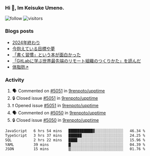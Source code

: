 ### Hi 👋, Im Keisuke Umeno.

<!--
**9renpoto/9renpoto** is a ✨ _special_ ✨ repository because its `README.md` (this file) appears on your GitHub profile.

Here are some ideas to get you started:

- 🔭 I’m currently working on ...
- 🌱 I’m currently learning ...
- 👯 I’m looking to collaborate on ...
- 🤔 I’m looking for help with ...
- 💬 Ask me about ...
- 📫 How to reach me: ...
- 😄 Pronouns: ...
- ⚡ Fun fact: ...
-->

![follow](https://img.shields.io/github/followers/9renpoto?label=Follow&style=social)
![visitors](https://komarev.com/ghpvc/?username=9renpoto&label=Profile%20views&color=0e75b6&style=flat)

### Blogs posts

<!-- BLOG-POST-LIST:START -->
- [2024年終わり](https://9renpoto.win/entry/2024/12/31/2024-end)
- [今抱えている目標や夢](https://9renpoto.win/entry/2024/12/02/objective)
- [「書く習慣」という本が面白かった](https://9renpoto.win/entry/2024/11/11/leave_a_feeling_sad)
- [「GitLabに学ぶ世界最先端のリモート組織のつくりかた」を読んだ](https://9renpoto.win/entry/2024/09/10/remote_organization)
- [体脂肪↗](https://9renpoto.win/entry/2024/08/12/gaining_fat)
<!-- BLOG-POST-LIST:END -->

### Activity

<!--START_SECTION:activity-->
1. 🗣 Commented on [#5051](https://github.com/9renpoto/upptime/issues/5051#issuecomment-2577088856) in [9renpoto/upptime](https://github.com/9renpoto/upptime)
2. 🔒 Closed issue [#5051](https://github.com/9renpoto/upptime/issues/5051) in [9renpoto/upptime](https://github.com/9renpoto/upptime)
3. ❗ Opened issue [#5051](https://github.com/9renpoto/upptime/issues/5051) in [9renpoto/upptime](https://github.com/9renpoto/upptime)
4. 🗣 Commented on [#5050](https://github.com/9renpoto/upptime/issues/5050#issuecomment-2576868438) in [9renpoto/upptime](https://github.com/9renpoto/upptime)
5. 🔒 Closed issue [#5050](https://github.com/9renpoto/upptime/issues/5050) in [9renpoto/upptime](https://github.com/9renpoto/upptime)
<!--END_SECTION:activity-->

<!--START_SECTION:waka-->

```txt
JavaScript   6 hrs 54 mins   ███████████▓░░░░░░░░░░░░░   46.34 %
TypeScript   3 hrs 37 mins   ██████░░░░░░░░░░░░░░░░░░░   24.25 %
SQL          2 hrs 22 mins   ████░░░░░░░░░░░░░░░░░░░░░   15.96 %
YAML         39 mins         █░░░░░░░░░░░░░░░░░░░░░░░░   04.39 %
JSON         15 mins         ▒░░░░░░░░░░░░░░░░░░░░░░░░   01.76 %
```

<!--END_SECTION:waka-->
